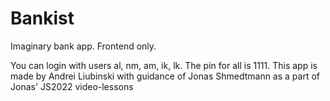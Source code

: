 # Bankist
 Imaginary bank app. Frontend only.

You can login with users al, nm, am, ik, lk. The pin for all is 1111. This app is made by Andrei Liubinski with guidance of Jonas Shmedtmann as a part of Jonas' JS2022 video-lessons
